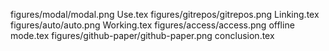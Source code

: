 figures/modal/modal.png
Use.tex
figures/gitrepos/gitrepos.png
Linking.tex
figures/auto/auto.png
Working.tex
figures/access/access.png
offline mode.tex
figures/github-paper/github-paper.png
conclusion.tex